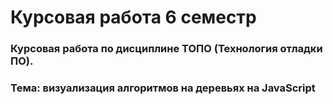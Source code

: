 # Курсовая работа 6 семестр
### Курсовая работа по дисциплине ТОПО (Технология отладки ПО).
### Тема: визуализация алгоритмов на деревьях на JavaScript
